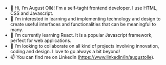 - 👋 Hi, I’m August Ollé! I'm a self-taght frontend developer. I use HTML, CSS and Javascript.
- 👀 I’m interested in learning and implementing technology and design to create useful interfaces and functionalities that can be meaningful to many.
- 🌱 I’m currently learning React. It is a popular Javascript framework, perfect for web applications.
- 💞️ I’m looking to collaborate on all kind of projects involving innovation, coding and design. I love to go always a bit beyond!
- 📫 You can find me on Linkedin (https://www.linkedin/in/augustolle).

